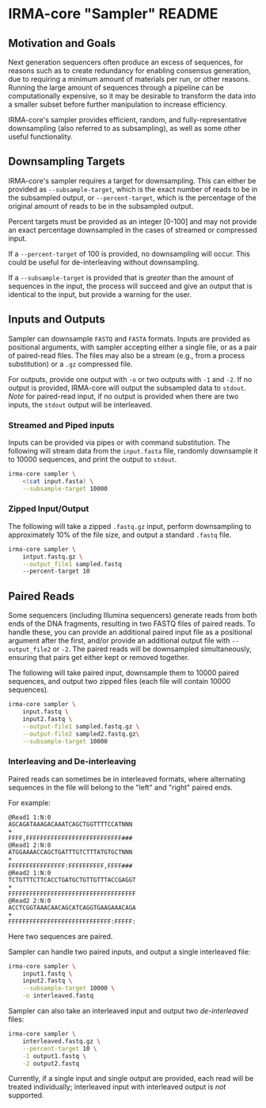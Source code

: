 # IRMA-core "Sampler" README

## Motivation and Goals

Next generation sequencers often produce an excess of sequences, for reasons such as to create redundancy for enabling consensus generation, due to requiring a minimum amount of materials per run, or other reasons. Running the large amount of sequences through a pipeline can be computationally expensive, so it may be desirable to transform the data into a smaller subset before further manipulation to increase efficiency.

IRMA-core's sampler provides efficient, random, and fully-representative downsampling (also referred to as subsampling), as well as some other useful functionality.

## Downsampling Targets

IRMA-core's sampler requires a target for downsampling. This can either be provided as `--subsample-target`, which is the exact number of reads to be in the subsampled output, or `--percent-target`, which is the percentage of the original amount of reads to be in the subsampled output.

Percent targets must be provided as an integer [0-100] and may not provide an exact percentage downsampled in the cases of streamed or compressed input.

If a `--percent-target` of 100 is provided, no downsampling will occur. This could be useful for de-interleaving without downsampling.

If a `--subsample-target` is provided that is *greater* than the amount of sequences in the input, the process will succeed and give an output that is identical to the input, but provide a warning for the user.

## Inputs and Outputs

Sampler can downsample `FASTQ` and `FASTA` formats. Inputs are provided as positional arguments, with sampler accepting either a single file, or as a pair of paired-read files. The files may also be a stream (e.g., from a process substitution) or a `.gz` compressed file.

For outputs, provide one output with `-o` or two outputs with `-1` and `-2`. If no output is provided, IRMA-core will output the subsampled data to `stdout`. *Note* for paired-read input, if no output is provided when there are two inputs, the `stdout` output will be interleaved.

### Streamed and Piped inputs

Inputs can be provided via pipes or with command substitution.
The following will stream data from the `input.fasta` file, randomly downsample it to 10000 sequences, and print the output to `stdout`.

```bash
irma-core sampler \
    <(cat input.fasta) \
    --subsample-target 10000
```

### Zipped  Input/Output

The following will take a zipped `.fastq.gz` input, perform downsampling to approximately 10% of the file size, and output a standard `.fastq` file.

```bash
irma-core sampler \
    intput.fastq.gz \
    --output_file1 sampled.fastq
    --percent-target 10
```

## Paired Reads

Some sequencers (including Illumina sequencers) generate reads from both ends of the DNA fragments, resulting in two FASTQ files of paired reads. To handle these, you can provide an additional paired input file as a positional argument after the first, and/or provide an additional output file with `--output_file2` or `-2`. The paired reads will be downsampled simultaneously, ensuring that pairs get either kept or removed together.

The following will take paired input, downsample them to 10000 paired sequences, and output two zipped files (each file will contain 10000 sequences).

```bash
irma-core sampler \
    input.fastq \
    input2.fastq \
    --output-file1 sampled.fastq.gz \
    --output-file2 sampled2.fastq.gz\
    --subsample-target 10000
```

### Interleaving and De-interleaving

Paired reads can sometimes be in interleaved formats, where alternating sequences in the file will belong to the "left" and "right" paired ends.

For example:

```fastq
@Read1 1:N:0
AGCAGATAAAGACAAATCAGCTGGTTTTCCATNNN
+
FFFF,FFFFFFFFFFFFFFFFFFFFFFFFFFF###
@Read1 2:N:0
ATGGAAAACCAGCTGATTTGTCTTTATGTGCTNNN
+
FFFFFFFFFFFFFFFF:FFFFFFFFFF,FFFF###
@Read2 1:N:0
TCTGTTTCTTCACCTGATGCTGTTGTTTACCGAGGT
+
FFFFFFFFFFFFFFFFFFFFFFFFFFFFFFFFFFFF
@Read2 2:N:0
ACCTCGGTAAACAACAGCATCAGGTGAAGAAACAGA
+
FFFFFFFFFFFFFFFFFFFFFFFFFFFFF:FFFFF:
```

Here two sequences are paired.

Sampler can handle two paired inputs, and output a single interleaved file:

```bash
irma-core sampler \
    input1.fastq \
    input2.fastq \
    --subsample-target 10000 \
    -o interleaved.fastq
```

Sampler can also take an interleaved input and output two *de-interleaved* files:

```bash
irma-core sampler \
    interleaved.fastq.gz \
    --percent-target 10 \
    -1 output1.fastq \
    -2 output2.fastq
```

Currently, if a single input and single output are provided, each read will be treated individually; interleaved input with interleaved output is *not* supported.